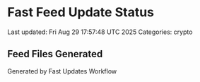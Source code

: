 # Fast Feed Update Status
Last updated: Fri Aug 29 17:57:48 UTC 2025
Categories: crypto

## Feed Files Generated

Generated by Fast Updates Workflow
